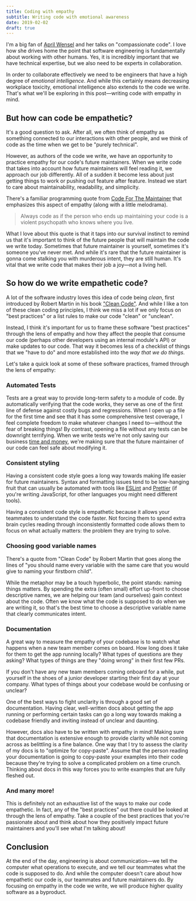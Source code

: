 ```yaml
---
title: Coding with empathy
subtitle: Writing code with emotional awareness
date: 2019-02-02
draft: true
---
```


I'm a big fan of [April Wensel](https://compassionatecoding.com/) and her talks on "compassionate code". I love how she drives home the point that software engineering is fundamentally about working with other humans. Yes, it is incredibly important that we have technical expertise, but we also need to be experts in collaboration.

In order to collaborate effectively we need to be engineers that have a high degree of _emotional intelligence_. And while this certainly means decreasing workplace toxicity, emotional intelligence also extends to the code we write. That's what we'll be exploring in this post—writing code with empathy in mind.

## But how can code be empathetic?

It's a good question to ask. After all, we often think of empathy as something connected to our interactions with other people, and we think of code as the time when we get to be "purely technical".

However, as authors of the code we write, we have an opportunity to practice empathy for our code's future maintainers. When we write code that takes into account how future maintainers will feel reading it, we approach our job differently. All of a sudden it become less about just getting things to work or pushing out feature after feature. Instead we start to care about maintainability, readability, and simplicity.

There's a familiar programming quote from [Code For The Maintainer](http://wiki.c2.com/?CodeForTheMaintainer) that emphasizes this aspect of empathy (along with a little melodrama).

> Always code as if the person who ends up maintaining your code is a violent psychopath who knows where you live.

What I love about this quote is that it taps into our survival instinct to remind us that it's important to think of the future people that will maintain the code we write today. Sometimes that future maintainer is yourself, sometimes it's someone you've never met. And while it's rare that the future maintainer is gonna come stalking you with murderous intent, they are still human. It's vital that we write code that makes their job a joy—not a living hell.

## So how do we write empathetic code?

A lot of the software industry loves this idea of code being _clean_, first introduced by Robert Martin in his book ["Clean Code"](https://www.amazon.com/Clean-Code-Handbook-Software-Craftsmanship/dp/0132350882). And while I like a ton of these clean coding principles, I think we miss a lot if we only focus on "best practices" or a list rules to make our code "clean" or "unclean".

Instead, I think it's important for us to frame these software "best practices" through the lens of empathy and how they affect the people that consume our code (perhaps other developers using an internal module's API) or make updates to our code. That way it becomes less of a checklist of things that we "have to do" and more established into the _way that we do things_.

Let's take a quick look at some of these software practices, framed through the lens of empathy:

### Automated Tests

Tests are a great way to provide long-term safety to a module of code. By automatically verifying that the code works, they serve as one of the first line of defense against costly bugs and regressions. When I open up a file for the first time and see that it has some comprehensive test coverage, I feel complete freedom to make whatever changes I need to—without the fear of breaking things! By contrast, opening a file without any tests can be downright terrifying. When we write tests we're not only saving our business [time and money](https://medium.com/javascript-scene/the-outrageous-cost-of-skipping-tdd-code-reviews-57887064c412), we're making sure that the future maintainer of our code can feel safe about modifying it.

### Consistent styling

Having a consistent code style goes a long way towards making life easier for future maintainers. Syntax and formatting issues tend to be low-hanging fruit that can usually be automated with tools like [ESLint](https://eslint.org/) and [Prettier](https://prettier.io/) (if you're writing JavaScript, for other languages you might need different tools).

Having a consistent code style is empathetic because it allows your teammates to understand the code faster. Not forcing them to spend extra brain cycles reading through inconsistently formatted code allows them to focus on what actually matters: the problem they are trying to solve.

### Choosing good variable names

There's a quote from "Clean Code" by Robert Martin that goes along the lines of "you should name every variable with the same care that you would give to naming your firstborn child".

While the metaphor may be a touch hyperbolic, the point stands: naming things matters. By spending the extra (often small) effort up-front to choose descriptive names, we are helping our team (and ourselves) gain context about the code. Often we know what the code is supposed to do when we are writing it, so that's the best time to choose a descriptive variable name that clearly communicates intent.

### Documentation

A great way to measure the empathy of your codebase is to watch what happens when a new team member comes on board. How long does it take for them to get the app running locally? What types of questions are they asking? What types of things are they "doing wrong" in their first few PRs.

If you don't have any new team members coming onboard for a while, put yourself in the shoes of a junior developer starting their first day at your company. What types of things about your codebase would be confusing or unclear?

One of the best ways to fight unclarity is through a good set of documentation. Having clear, well-written docs about getting the app running or performing certain tasks can go a long way towards making a codebase friendly and inviting instead of unclear and daunting.

However, docs also have to be written with empathy in mind! Making sure that documentation is extensive enough to provide clarity while not coming across as belittling is a fine balance. One way that I try to assess the clarity of my docs is to "optimize for copy-paste". Assume that the person reading your documentation is going to copy-paste your examples into their code because they're trying to solve a complicated problem on a time crunch. Thinking about docs in this way forces you to write examples that are fully fleshed out.

### And many more!

This is definitely not an exhaustive list of the ways to make our code empathetic. In fact, any of the "best practices" out there could be looked at through the lens of empathy. Take a couple of the best practices that you're passionate about and think about how they positively impact future maintainers and you'll see what I'm talking about!

## Conclusion

At the end of the day, engineering is about communication—we tell the computer what operations to execute, and we tell our teammates what the code is supposed to do. And while the computer doesn't care about how empathetic our code is, our teammates and future maintainers do. By focusing on empathy in the code we write, we will produce higher quality software as a byproduct.
